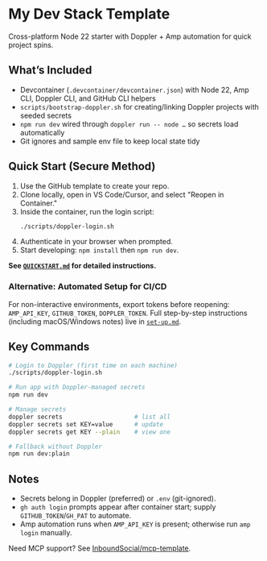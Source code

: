 # My Dev Stack Template

Cross-platform Node 22 starter with Doppler + Amp automation for quick project spins.

## What’s Included

- Devcontainer (`.devcontainer/devcontainer.json`) with Node 22, Amp CLI, Doppler CLI, and GitHub CLI helpers
- `scripts/bootstrap-doppler.sh` for creating/linking Doppler projects with seeded secrets
- `npm run dev` wired through `doppler run -- node …` so secrets load automatically
- Git ignores and sample env file to keep local state tidy

## Quick Start (Secure Method)

1. Use the GitHub template to create your repo.
2. Clone locally, open in VS Code/Cursor, and select "Reopen in Container."
3. Inside the container, run the login script:
   ```bash
   ./scripts/doppler-login.sh
   ```
4. Authenticate in your browser when prompted.
5. Start developing: `npm install` then `npm run dev`.

**See [`QUICKSTART.md`](./QUICKSTART.md) for detailed instructions.**

### Alternative: Automated Setup for CI/CD

For non-interactive environments, export tokens before reopening: `AMP_API_KEY`, `GITHUB_TOKEN`, `DOPPLER_TOKEN`.
Full step-by-step instructions (including macOS/Windows notes) live in [`set-up.md`](./set-up.md).

## Key Commands

```bash
# Login to Doppler (first time on each machine)
./scripts/doppler-login.sh

# Run app with Doppler-managed secrets
npm run dev

# Manage secrets
doppler secrets                    # list all
doppler secrets set KEY=value      # update
doppler secrets get KEY --plain    # view one

# Fallback without Doppler
npm run dev:plain
```

## Notes

- Secrets belong in Doppler (preferred) or `.env` (git-ignored).
- `gh auth login` prompts appear after container start; supply `GITHUB_TOKEN`/`GH_PAT` to automate.
- Amp automation runs when `AMP_API_KEY` is present; otherwise run `amp login` manually.

Need MCP support? See [InboundSocial/mcp-template](https://github.com/InboundSocial/mcp-template).
